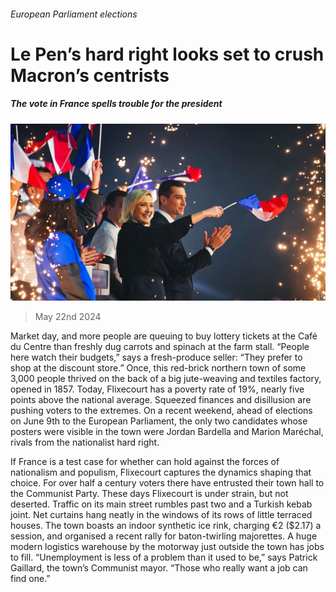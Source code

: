 ###### European Parliament elections

# Le Pen’s hard right looks set to crush Macron’s centrists 

##### The vote in France spells trouble for the president 

![image](images/20240525_EUP002.jpg) 

> May 22nd 2024 

Market day, and more people are queuing to buy lottery tickets at the Café du Centre than freshly dug carrots and spinach at the farm stall. “People here watch their budgets,” says a fresh-produce seller: “They prefer to shop at the discount store.” Once, this red-brick northern town of some 3,000 people thrived on the back of a big jute-weaving and textiles factory, opened in 1857. Today, Flixecourt has a poverty rate of 19%, nearly five points above the national average. Squeezed finances and disillusion are pushing voters to the extremes. On a recent weekend, ahead of elections on June 9th to the European Parliament, the only two candidates whose posters were visible in the town were Jordan Bardella and Marion Maréchal, rivals from the nationalist hard right.

If France is a test case for whether  can hold against the forces of nationalism and populism, Flixecourt captures the dynamics shaping that choice. For over half a century voters there have entrusted their town hall to the Communist Party. These days Flixecourt is under strain, but not deserted. Traffic on its main street rumbles past two  and a Turkish kebab joint. Net curtains hang neatly in the windows of its rows of little terraced houses. The town boasts an indoor synthetic ice rink, charging €2 ($2.17) a session, and organised a recent rally for baton-twirling majorettes. A huge modern logistics warehouse by the motorway just outside the town has jobs to fill. “Unemployment is less of a problem than it used to be,” says Patrick Gaillard, the town’s Communist mayor. “Those who really want a job can find one.”

